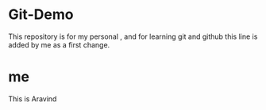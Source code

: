 # Git-Demo
This repository is for my personal , and for learning git and github
this line is added by me as a first change.

# me
This is Aravind